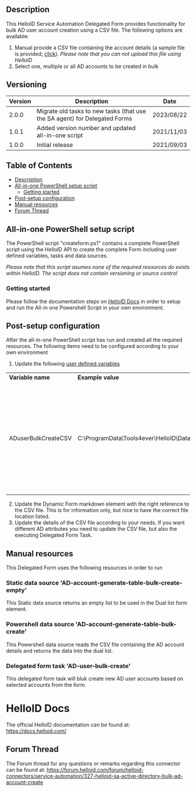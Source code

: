<!-- Description -->
## Description
This HelloID Service Automation Delegated Form provides functionality for bulk AD user account creation using a CSV file. The following options are available:
 1. Manual provide a CSV file containing the account details (a sample file is provided; [click](https://github.com/Tools4everBV/HelloID-Conn-SA-Full-AD-AccountCreate-Bulk/blob/main/Manual%20resources/bulk_create_ad_account.csv)). _Please note that you can not upload this file using HelloID_
 2. Select one, multiple or all AD accounts to be created in bulk

## Versioning
| Version | Description | Date |
| - | - | - |
| 2.0.0   | Migrate old tasks to new tasks (that use the SA agent) for Delegated Forms | 2023/08/22  |
| 1.0.1   | Added version number and updated all-in-one script | 2021/11/03  |
| 1.0.0   | Initial release | 2021/09/03  |
 
<!-- TABLE OF CONTENTS -->
## Table of Contents
* [Description](#description)
* [All-in-one PowerShell setup script](#all-in-one-powershell-setup-script)
  * [Getting started](#getting-started)
* [Post-setup configuration](#post-setup-configuration)
* [Manual resources](#manual-resources)
* [Forum Thread](#forum-thread)


## All-in-one PowerShell setup script
The PowerShell script "createform.ps1" contains a complete PowerShell script using the HelloID API to create the complete Form including user defined variables, tasks and data sources.

 _Please note that this script asumes none of the required resources do exists within HelloID. The script does not contain versioning or source control_


### Getting started
Please follow the documentation steps on [HelloID Docs](https://docs.helloid.com/hc/en-us/articles/360017556559-Service-automation-GitHub-resources) in order to setup and run the All-in one Powershell Script in your own environment.

 
## Post-setup configuration
After the all-in-one PowerShell script has run and created all the required resources. The following items need to be configured according to your own environment
 1. Update the following [user defined variables](https://docs.helloid.com/hc/en-us/articles/360014169933-How-to-Create-and-Manage-User-Defined-Variables)
<table>
  <tr><td><strong>Variable name</strong></td><td><strong>Example value</strong></td><td><strong>Description</strong></td></tr>
  <tr><td>ADuserBulkCreateCSV</td><td>C:\ProgramData\Tools4ever\HelloID\Data\bulk_create_ad_account.csv</td><td>Path to CSV file containing the AD account details. This file needs to be accessible by your HelloID Agent (local file or shared folder) </td></tr>
</table>

 2. Update the Dynamic Form markdown element with the right reference to the CSV file. This is for information only, but nice to have the correct file location listed.
 3. Update the details of the CSV file according to your needs. If you want different AD attributes you need to update the CSV file, but also the executing Delegated Form Task.


## Manual resources
This Delegated Form uses the following resources in order to run

### Static data source 'AD-account-generate-table-bulk-create-empty'
This Static data source returns an empty list to be used in the Dual list form element.

### Powershell data source 'AD-account-generate-table-bulk-create'
This Powershell data source reads the CSV file containing the AD account details and returns the data into the dual list.  

### Delegated form task 'AD-user-bulk-create'
This delegated form task will bluk create new AD user accounts based on selected accounts from the form.

# HelloID Docs
The official HelloID documentation can be found at: https://docs.helloid.com/

## Forum Thread
The Forum thread for any questions or remarks regarding this connector can be found at: https://forum.helloid.com/forum/helloid-connectors/service-automation/327-helloid-sa-active-directory-bulk-ad-account-create
